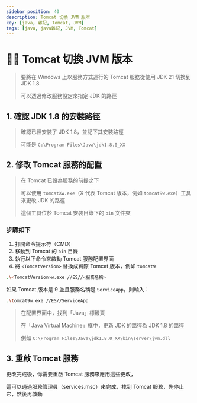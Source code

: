 ```yaml
---
sidebar_position: 40
description: Tomcat 切換 JVM 版本
key: [java, 雜記, Tomcat, JVM]
tags: [java, java雜記, JVM, Tomcat]
---
```


# 👩‍💻 Tomcat 切換 JVM 版本

> 要將在 Windows 上以服務方式運行的 Tomcat 服務從使用 JDK 21 切換到 JDK 1.8
>
> 可以透過修改服務設定來指定 JDK 的路徑

## 1. 確認 JDK 1.8 的安裝路徑

> 確認已經安裝了 JDK 1.8，並記下其安裝路徑
>
> 可能是 `C:\Program Files\Java\jdk1.8.0_XX`

## 2. 修改 Tomcat 服務的配置

> 在 Tomcat 已設為服務的前提之下
>
> 可以使用 `tomcatXw.exe`（X 代表 Tomcat 版本，例如 `tomcat9w.exe`）工具來更改 JDK 的路徑
>
> 這個工具位於 Tomcat 安裝目錄下的 `bin` 文件夾

### 步驟如下

  1. 打開命令提示符（CMD）
  2. 移動到 Tomcat 的 `bin` 目錄
  3. 執行以下命令來啟動 Tomcat 服務配置界面
  4. 將 `<TomcatVersion>` 替換成實際 Tomcat 版本，例如 `tomcat9`

   ```bash
   .\<TomcatVersion>w.exe //ES//<服務名稱>
   ```

   如果 Tomcat 版本是 9 並且服務名稱是 `ServiceApp`，則輸入：

   ```bash
   .\tomcat9w.exe //ES//ServiceApp
   ```

> 在配置界面中，找到「Java」標籤頁
>
> 在「Java Virtual Machine」框中，更新 JDK 的路徑為 JDK 1.8 的路徑
>
> 例如 `C:\Program Files\Java\jdk1.8.0_XX\bin\server\jvm.dll`

## 3. 重啟 Tomcat 服務

更改完成後，你需要重啟 Tomcat 服務來應用這些更改，

這可以通過服務管理員（services.msc）來完成，找到 Tomcat 服務，先停止它，然後再啟動
